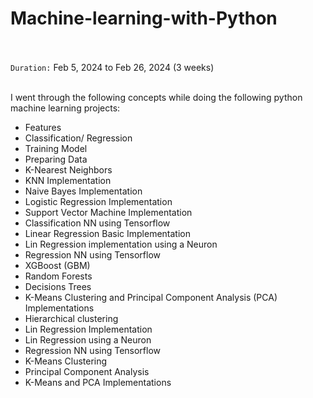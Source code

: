 # Machine-learning-with-Python

</br></br>
`Duration:` Feb 5, 2024 to Feb 26, 2024 (3 weeks)
</br></br>

I went through the following concepts while doing the following python machine learning projects:

- Features
- Classification/ Regression
- Training Model
- Preparing Data
- K-Nearest Neighbors
- KNN Implementation
- Naive Bayes Implementation
- Logistic Regression Implementation
- Support Vector Machine Implementation
- Classification NN using Tensorflow
- Linear Regression Basic Implementation
- Lin Regression implementation using a Neuron
- Regression NN using Tensorflow
- XGBoost (GBM)
- Random Forests
- Decisions Trees
- K-Means Clustering and Principal Component Analysis (PCA) Implementations
- Hierarchical clustering
- Lin Regression Implementation
- Lin Regression using a Neuron
- Regression NN using Tensorflow
- K-Means Clustering
- Principal Component Analysis
- K-Means and PCA Implementations
